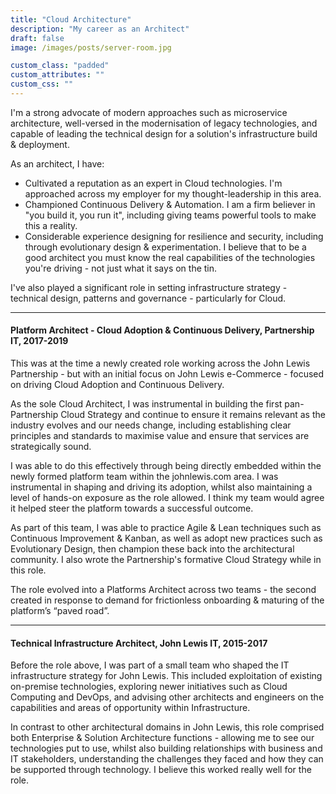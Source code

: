 ```yaml
---
title: "Cloud Architecture"
description: "My career as an Architect"
draft: false
image: /images/posts/server-room.jpg

custom_class: "padded" 
custom_attributes: "" 
custom_css: ""
---
```


I'm a strong advocate of modern approaches such as microservice architecture, well-versed in the modernisation of legacy technologies, and capable of leading the technical design for a solution's infrastructure build & deployment.

As an architect, I have:

- Cultivated a reputation as an expert in Cloud technologies. I'm approached across my employer for my thought-leadership in this area.
- Championed Continuous Delivery & Automation. I am a firm believer in "you build it, you run it", including giving teams powerful tools to make this a reality.
- Considerable experience designing for resilience and security, including through evolutionary design & experimentation. I believe that to be a good architect you must know the real capabilities of the technologies you're driving - not just what it says on the tin.

I've also played a significant role in setting infrastructure strategy - technical design, patterns and governance - particularly for Cloud.

---

#### Platform Architect - Cloud Adoption & Continuous Delivery, Partnership IT, 2017-2019

This was at the time a newly created role working across the John Lewis Partnership - but with an initial focus on John Lewis e-Commerce - focused on driving Cloud Adoption and Continuous Delivery.

As the sole Cloud Architect, I was instrumental in building the first pan-Partnership Cloud Strategy and continue to ensure it remains relevant as the industry evolves and our needs change, including establishing clear principles and standards to maximise value and ensure that services are strategically sound.

I was able to do this effectively through being directly embedded within the newly formed platform team within the johnlewis.com area. I was instrumental in shaping and driving its adoption, whilst also maintaining a level of hands-on exposure as the role allowed. I think my team would agree it helped steer the platform towards a successful outcome.

As part of this team, I was able to practice Agile & Lean techniques such as Continuous Improvement & Kanban, as well as adopt new practices such as Evolutionary Design, then champion these back into the architectural community. I also wrote the Partnership's formative Cloud Strategy while in this role.

The role evolved into a Platforms Architect across two teams - the second created in response to demand for frictionless onboarding & maturing of the platform’s “paved road”.

---

#### Technical Infrastructure Architect, John Lewis IT, 2015-2017

Before the role above, I was part of a small team who shaped the IT infrastructure strategy for John Lewis. This included exploitation of existing on-premise technologies, exploring newer initiatives such as Cloud Computing and DevOps, and advising other architects and engineers on the capabilities and areas of opportunity within Infrastructure.

In contrast to other architectural domains in John Lewis, this role comprised both Enterprise & Solution Architecture functions - allowing me to see our technologies put to use, whilst also building relationships with business and IT stakeholders, understanding the challenges they faced and how they can be supported through technology. I believe this worked really well for the role.
